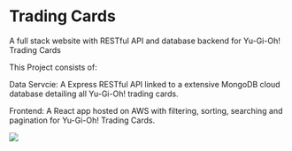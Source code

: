 # Trading Cards
A full stack website with RESTful API and database backend for Yu-Gi-Oh! Trading Cards

This Project consists of:

Data Servcie: A Express RESTful API linked to a extensive MongoDB cloud database detailing all Yu-Gi-Oh! trading cards.

Frontend: A React app hosted on AWS with filtering, sorting, searching and pagination for Yu-Gi-Oh! Trading Cards.

![](yugioh-deck-demo.gif)